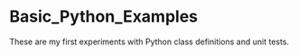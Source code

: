 # Basic_Python_Examples
These are my first experiments with Python class definitions and unit tests.
